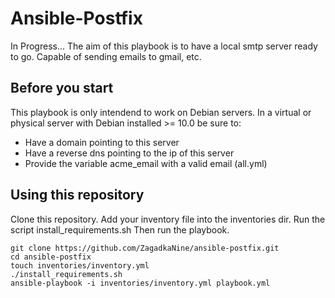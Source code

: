 # Ansible-Postfix

In Progress...
The aim of this playbook is to have a local smtp server ready to go.
Capable of sending emails to gmail, etc.

## Before you start

This playbook is only intendend to work on Debian servers.
In a virtual or physical server with Debian installed >= 10.0 be sure to:
- Have a domain pointing to this server
- Have a reverse dns pointing to the ip of this server
- Provide the variable acme_email with a valid email (all.yml)

## Using this repository

Clone this repository.
Add your inventory file into the inventories dir.
Run the script install_requirements.sh
Then run the playbook.

```
git clone https://github.com/ZagadkaNine/ansible-postfix.git 
cd ansible-postfix
touch inventories/inventory.yml
./install_requirements.sh
ansible-playbook -i inventories/inventory.yml playbook.yml
```


